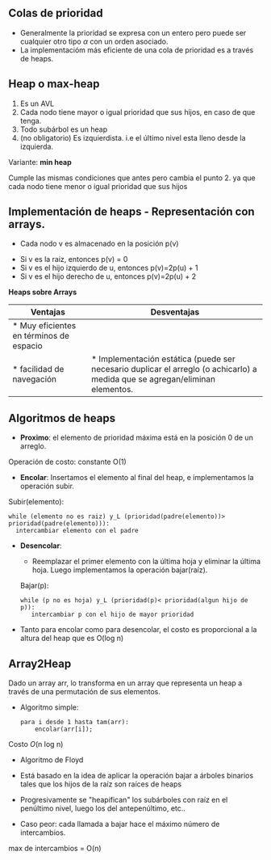 ## Colas de prioridad
* Generalmente la prioridad se expresa con un entero pero puede ser cualquier otro tipo $\alpha$ con un orden asociado.
* La implementacióm más eficiente de una cola de prioridad es a través de heaps.
  
## Heap o max-heap
1. Es un AVL
2. Cada nodo tiene mayor o igual prioridad que sus hijos, en caso de que tenga.
3. Todo subárbol es un heap
4. (no obligatorio) Es izquierdista. i.e el último nivel esta lleno desde la izquierda.

Variante: **min heap** 

Cumple las mismas condiciones que antes pero cambia el punto 2. ya que cada nodo tiene menor o igual prioridad que sus hijos

## Implementación de heaps - Representación con arrays.
* Cada nodo v es almacenado en la posición p(v)

- Si v es la raiz, entonces p(v) = 0
- Si v es el hijo izquierdo de u, entonces p(v)=2p(u) + 1
- Si v es el hijo derecho de u, entonces p(v)=2p(u) + 2

**Heaps sobre Arrays**

| Ventajas | Desventajas |
| ----------- | ---------------- |
| * Muy eficientes en términos de espacio 
  * facilidad de navegación | * Implementación estática (puede ser necesario duplicar el arreglo (o achicarlo) a medida que se agregan/eliminan elementos.| 

## Algoritmos de heaps
* **Proximo**: el elemento de prioridad máxima está en la posición 0 de un arreglo.

Operación de costo: constante O(1)

* **Encolar**: Insertamos el elemento al final del heap, e implementamos la operación subir.

Subir(elemento): 

    while (elemento no es raiz) y_L (prioridad(padre(elemento))> prioridad(padre(elemento))):
      intercambiar elemento con el padre 
* **Desencolar**: 
  - Reemplazar el primer elemento con la última hoja y eliminar la última hoja. Luego implementamos la operación bajar(raíz).
  
  Bajar(p):

      while (p no es hoja) y_L (prioridad(p)< prioridad(algun hijo de p)):
         intercambiar p con el hijo de mayor prioridad
  
* Tanto para encolar como para desencolar, el costo es proporcional a la altura del heap que es O(log n)

## Array2Heap
Dado un array arr, lo transforma en un array que representa un heap a través de una permutación de sus elementos.

* Algoritmo simple:

      para i desde 1 hasta tam(arr):
          encolar(arr[i]);

Costo *O*(n log n)

* Algoritmo de Floyd
- Está basado en la idea de aplicar la operación bajar a árboles binarios tales que los hijos de la raíz son raíces de heaps
- Progresivamente se "heapifican" los subárboles con raíz en el penúltimo nivel, luego los del antepenúltimo, etc..

- Caso peor: cada llamada a bajar hace el máximo número de intercambios.

max de intercambios = O(n)

